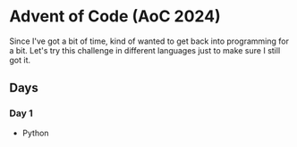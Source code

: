 # Advent of Code (AoC 2024)

Since I've got a bit of time, kind of wanted to get back into programming for a bit. Let's try this challenge in different languages just to make sure I still got it.

## Days

### Day 1
- Python
